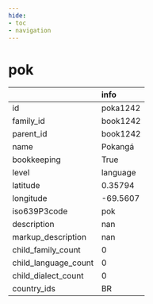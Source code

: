 ```yaml
---
hide:
- toc
- navigation
---
```

# pok
|                      | info     |
|:---------------------|:---------|
| id                   | poka1242 |
| family_id            | book1242 |
| parent_id            | book1242 |
| name                 | Pokangá  |
| bookkeeping          | True     |
| level                | language |
| latitude             | 0.35794  |
| longitude            | -69.5607 |
| iso639P3code         | pok      |
| description          | nan      |
| markup_description   | nan      |
| child_family_count   | 0        |
| child_language_count | 0        |
| child_dialect_count  | 0        |
| country_ids          | BR       |